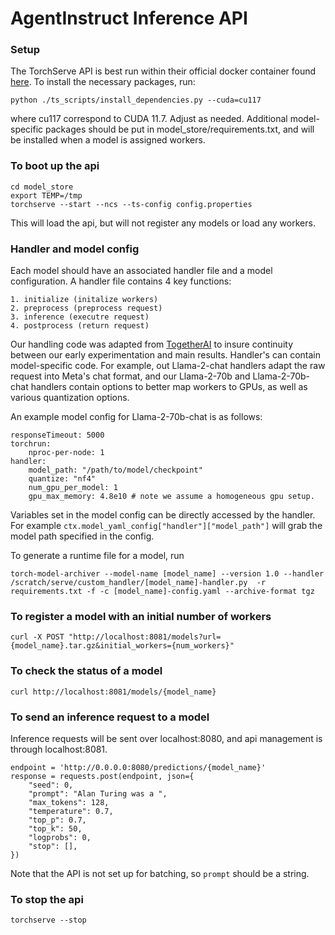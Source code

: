 # AgentInstruct Inference API

### Setup
The TorchServe API is best run within their official docker container found [here](https://hub.docker.com/r/pytorch/torchserve). To install the necessary packages, run:
```
python ./ts_scripts/install_dependencies.py --cuda=cu117
```
where cu117 correspond to CUDA 11.7. Adjust as needed. Additional model-specific packages should be put in model_store/requirements.txt, and will be installed when a model is assigned workers. 

### To boot up the api
```
cd model_store
export TEMP=/tmp
torchserve --start --ncs --ts-config config.properties

```
This will load the api, but will not register any models or load any workers.

### Handler and model config
Each model should have an associated handler file and a model configuration. 
A handler file contains 4 key functions:

    1. initialize (initalize workers)
    2. preprocess (preprocess request)
    3. inference (executre request)
    4. postprocess (return request)
    
Our handling code was adapted from [TogetherAI](https://github.com/togethercomputer/Quick_Deployment_HELM) to insure continuity between our early experimentation and main results. Handler's can contain model-specific code. For example, out Llama-2-chat handlers adapt the raw request into Meta's chat format, and our Llama-2-70b and Llama-2-70b-chat handlers contain options to better map workers to GPUs, as well as various quantization options.

An example model config for Llama-2-70b-chat is as follows:
```
responseTimeout: 5000
torchrun:
    nproc-per-node: 1 
handler:
    model_path: "/path/to/model/checkpoint"
    quantize: "nf4"
    num_gpu_per_model: 1
    gpu_max_memory: 4.8e10 # note we assume a homogeneous gpu setup.
```
Variables set in the model config can be directly accessed by the handler. For example `ctx.model_yaml_config["handler"]["model_path"]` will grab the model path specified in the config.

To generate a runtime file for a model, run
```
torch-model-archiver --model-name [model_name] --version 1.0 --handler /scratch/serve/custom_handler/[model_name]-handler.py  -r requirements.txt -f -c [model_name]-config.yaml --archive-format tgz
```

### To register a model with an initial number of workers
```
curl -X POST "http://localhost:8081/models?url={model_name}.tar.gz&initial_workers={num_workers}"
```

### To check the status of a model
```
curl http://localhost:8081/models/{model_name}
```

### To send an inference request to a model
Inference requests will be sent over localhost:8080, and api management is through localhost:8081.
```
endpoint = 'http://0.0.0.0:8080/predictions/{model_name}'
response = requests.post(endpoint, json={
    "seed": 0,
    "prompt": "Alan Turing was a ",
    "max_tokens": 128,
    "temperature": 0.7,
    "top_p": 0.7,
    "top_k": 50,
    "logprobs": 0,
    "stop": [],
})
```
Note that the API is not set up for batching, so `prompt` should be a string.

### To stop the api
```
torchserve --stop
```
